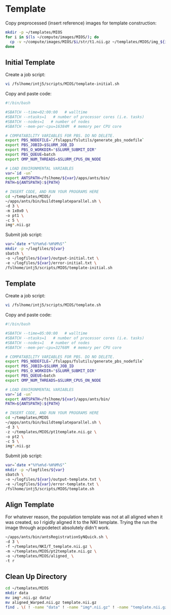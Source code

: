 # Template

Copy preprocessed (insert reference) images for template construction:

```bash
mkdir -p ~/templates/MIOS
for i in $(ls ~/compute/images/MIOS/); do
  cp -v ~/compute/images/MIOS/$i/str/t1.nii.gz ~/templates/MIOS/img_${i}.nii.gz;
done
```

## Initial Template

Create a job script:

```bash
vi /fslhome/intj5/scripts/MIOS/template-initial.sh
```

Copy and paste code:

```bash
#!/bin/bash

#SBATCH --time=02:00:00   # walltime
#SBATCH --ntasks=1   # number of processor cores (i.e. tasks)
#SBATCH --nodes=1   # number of nodes
#SBATCH --mem-per-cpu=16384M  # memory per CPU core

# COMPATABILITY VARIABLES FOR PBS. DO NO DELETE.
export PBS_NODEFILE=`/fslapps/fslutils/generate_pbs_nodefile`
export PBS_JOBID=$SLURM_JOB_ID
export PBS_O_WORKDIR="$SLURM_SUBMIT_DIR"
export PBS_QUEUE=batch
export OMP_NUM_THREADS=$SLURM_CPUS_ON_NODE

# LOAD ENVIRONMENTAL VARIABLES
var=`id -un`
export ANTSPATH=/fslhome/${var}/apps/ants/bin/
PATH=${ANTSPATH}:${PATH}

# INSERT CODE, AND RUN YOUR PROGRAMS HERE
cd ~/templates/MIOS/
~/apps/ants/bin/buildtemplateparallel.sh \
-d 3 \
-m 1x0x0 \
-o pt1 \
-c 5 \
img*.nii.gz
```

Submit job script:

```bash
var=`date +"%Y%m%d-%H%M%S"`
mkdir -p ~/logfiles/${var}
sbatch \
-o ~/logfiles/${var}/output-initial.txt \
-e ~/logfiles/${var}/error-initial.txt \
/fslhome/intj5/scripts/MIOS/template-initial.sh
```

## Template

Create a job script:

```bash
vi /fslhome/intj5/scripts/MIOS/template.sh
```

Copy and paste code:

```bash
#!/bin/bash

#SBATCH --time=05:00:00   # walltime
#SBATCH --ntasks=1   # number of processor cores (i.e. tasks)
#SBATCH --nodes=1   # number of nodes
#SBATCH --mem-per-cpu=32768M  # memory per CPU core

# COMPATABILITY VARIABLES FOR PBS. DO NO DELETE.
export PBS_NODEFILE=`/fslapps/fslutils/generate_pbs_nodefile`
export PBS_JOBID=$SLURM_JOB_ID
export PBS_O_WORKDIR="$SLURM_SUBMIT_DIR"
export PBS_QUEUE=batch
export OMP_NUM_THREADS=$SLURM_CPUS_ON_NODE

# LOAD ENVIRONMENTAL VARIABLES
var=`id -un`
export ANTSPATH=/fslhome/${var}/apps/ants/bin/
PATH=${ANTSPATH}:${PATH}

# INSERT CODE, AND RUN YOUR PROGRAMS HERE
cd ~/templates/MIOS
~/apps/ants/bin/buildtemplateparallel.sh \
-d 3 \
-z ~/templates/MIOS/pt1template.nii.gz \
-o pt2 \
-c 5 \
img*.nii.gz
```

Submit job script:

```bash
var=`date +"%Y%m%d-%H%M%S"`
mkdir -p ~/logfiles/${var}
sbatch \
-o ~/logfiles/${var}/output-template.txt \
-e ~/logfiles/${var}/error-template.txt \
/fslhome/intj5/scripts/MIOS/template.sh
```

## Align Template

For whatever reason, the population template was not at all aligned when it was created, so I rigidly aligned it to the NKI template. Trying the run the image through acpcdetect absolutely didn't work.

```bash
~/apps/ants/bin/antsRegistrationSyNQuick.sh \
-d 3 \
-f ~/templates/NKI/T_template.nii.gz \
-m ~/templates/MIOS/pt2template.nii.gz \
-o ~/templates/MIOS/aligned_ \
-t r
```

## Clean Up Directory

```bash
cd ~/templates/MIOS
mkdir data
mv img*.nii.gz data/
mv aligned_Warped.nii.gz template.nii.gz
find . \( ! -name "data" ! -name "img*.nii.gz" ! -name "template.nii.gz" \) -exec rm {} \;
```
